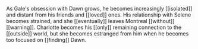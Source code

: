 As Gale's obsession with Dawn grows, he becomes increasingly [[isolated]] and distant from his friends and [[loved]] ones. His relationship with Selene becomes strained, and she [[eventually]] leaves Montreal [[without]] [[warning]]. Charlotte becomes his [[only]] remaining connection to the [[outside]] world, but she becomes estranged from him when he becomes too focused on [[finding]] Dawn.